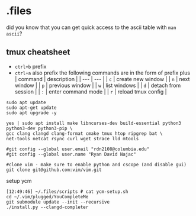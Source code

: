 # .files
did you know that you can get quick access to the ascii table with `man ascii`?

## tmux cheatsheet
- `ctrl+b` prefix
- `ctrl+a` also prefix
the following commands are in the form of prefix plus <command>
| command | description |
| --- | --- |
| `c` | create new window |
| `n` | next window |
| `p` | previous window |
| `w` | list windows |
| `d` | detach from session |
| `:` | enter command mode |
| `r` | reload tmux config |



```
sudo apt update
sudo apt-get update
sudo apt upgrade -y

yes | sudo apt install make libncurses-dev build-essential python3 python3-dev python3-pip \
gcc clang clangd clang-format cmake tmux htop ripgrep bat \
net-tools netcat rsync curl wget strace lld mtools

#git config --global user.email "rdn2108@columbia.edu"
#git config --global user.name "Ryan David Najac"

#clone vim - make sure to enable python and cscope (and disable gui)
git clone git@github.com:vim/vim.git
```

setup ycm
```
[12:49:46] ~/.files/scripts ₽ cat ycm-setup.sh
cd ~/.vim/plugged/YouCompleteMe
git submodule update --init --recursive
./install.py --clangd-completer
```
